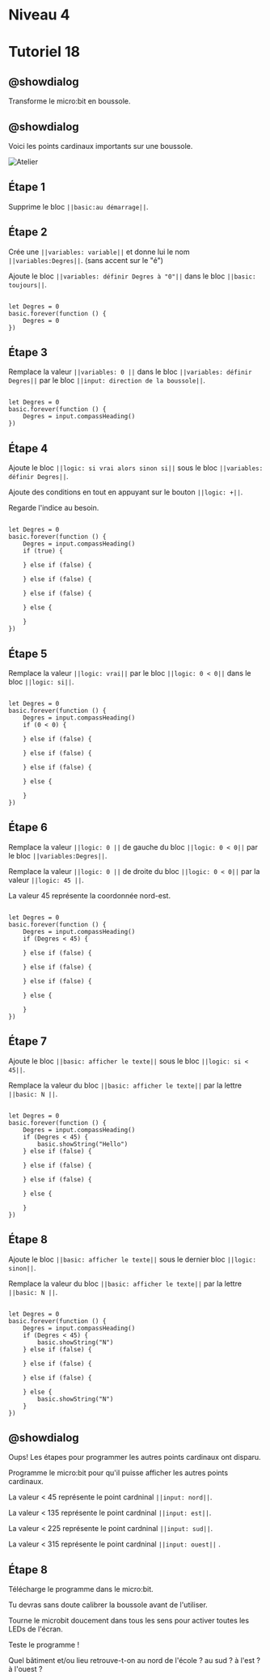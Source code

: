 # Niveau 4

# Tutoriel 18

## @showdialog

Transforme le micro:bit en boussole.

## @showdialog

Voici les points cardinaux importants sur une boussole.

![Atelier](https://cdn.sanity.io/images/ajwvhvgo/production/c1ba4627f246bc638f48cd51afb80342fd1db540-2019x1878.png?w=653&q=80&fit=max&auto=format)

## Étape 1

Supprime le bloc ``||basic:au démarrage||``.

## Étape 2

Crée une ``||variables: variable||`` et donne lui le nom ``||variables:Degres||``. (sans accent sur le "é")

Ajoute le bloc ``||variables: définir Degres à "0"||`` dans le bloc ``||basic: toujours||``.

```blocks

let Degres = 0
basic.forever(function () {
    Degres = 0
})

```

## Étape 3

Remplace la valeur ``||variables: 0 ||`` dans le bloc ``||variables: définir Degres||`` par le bloc ``||input: direction de la boussole||``.

```blocks

let Degres = 0
basic.forever(function () {
    Degres = input.compassHeading()
})

```

## Étape 4

Ajoute le bloc ``||logic: si vrai alors sinon si||`` sous le bloc ``||variables: définir Degres||``.

Ajoute des conditions en tout en appuyant sur le bouton ``||logic: +||``.

Regarde l'indice au besoin.

```blocks

let Degres = 0
basic.forever(function () {
    Degres = input.compassHeading()
    if (true) {
        
    } else if (false) {
        
    } else if (false) {

    } else if (false) {

    } else {
        
    }
})

```

## Étape 5

Remplace la valeur ``||logic: vrai||`` par le bloc ``||logic: 0 < 0||`` dans le bloc ``||logic: si||``.

```blocks

let Degres = 0
basic.forever(function () {
    Degres = input.compassHeading()
    if (0 < 0) {
        
    } else if (false) {
        
    } else if (false) {

    } else if (false) {
        
    } else {
        
    }
})

```

## Étape 6

Remplace la valeur ``||logic: 0 ||`` de gauche du bloc ``||logic: 0 < 0||`` par le bloc ``||variables:Degres||``.

Remplace la valeur ``||logic: 0 ||`` de droite du bloc ``||logic: 0 < 0||`` par la valeur ``||logic: 45 ||``.

La valeur 45 représente la coordonnée nord-est.

```blocks

let Degres = 0
basic.forever(function () {
    Degres = input.compassHeading()
    if (Degres < 45) {
        
    } else if (false) {

    } else if (false) {

    } else if (false) {
        
    } else {
        
    }
})

```

## Étape 7

Ajoute le bloc ``||basic: afficher le texte||`` sous le bloc ``||logic: si < 45||``.

Remplace la valeur du bloc ``||basic: afficher le texte||`` par la lettre ``||basic: N ||``.

```blocks

let Degres = 0
basic.forever(function () {
    Degres = input.compassHeading()
    if (Degres < 45) {
        basic.showString("Hello")
    } else if (false) {

    } else if (false) {

    } else if (false) {
        
    } else {
        
    }
})

```

## Étape 8

Ajoute le bloc ``||basic: afficher le texte||`` sous le dernier bloc ``||logic: sinon||``.

Remplace la valeur du bloc ``||basic: afficher le texte||`` par la lettre ``||basic: N ||``.

```blocks

let Degres = 0
basic.forever(function () {
    Degres = input.compassHeading()
    if (Degres < 45) {
        basic.showString("N")
    } else if (false) {

    } else if (false) {
        
    } else if (false) {
        
    } else {
        basic.showString("N")
    }
})

```

## @showdialog

Oups! Les étapes pour programmer les autres points cardinaux ont disparu.

Programme le micro:bit pour qu'il puisse afficher les autres points cardinaux.

La valeur < 45 représente le point cardninal ``||input: nord||``.

La valeur < 135 représente le point cardninal ``||input: est||``.

La valeur < 225 représente le point cardninal ``||input: sud||``.

La valeur < 315 représente le point cardninal ``||input: ouest||`` .

## Étape 8

Télécharge le programme dans le micro:bit.

Tu devras sans doute calibrer la boussole avant de l'utiliser.

Tourne le microbit doucement dans tous les sens pour activer toutes les LEDs de l'écran.

Teste le programme ! 

Quel bâtiment et/ou lieu retrouve-t-on au nord de l'école ? au sud ? à l'est ? à l'ouest ?

